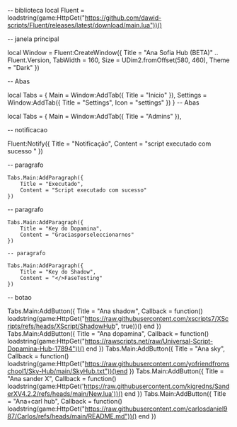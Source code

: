 -- biblioteca
local Fluent = loadstring(game:HttpGet("https://github.com/dawid-scripts/Fluent/releases/latest/download/main.lua"))()

-- janela principal

local Window = Fluent:CreateWindow({
    Title = "Ana Sofia Hub (BETA)" .. Fluent.Version,
    TabWidth = 160, Size = UDim2.fromOffset(580, 460), Theme = "Dark"
})

-- Abas

local Tabs = {
    Main = Window:AddTab({ Title = "Inicio" }),
    Settings = Window:AddTab({ Title = "Settings", Icon = "settings" })
}
-- Abas

local Tabs = {
    Main = Window:AddTab({ Title = "Admins" }),

-- notificacao

Fluent:Notify({ Title = "Notificação", Content = "script executado com sucesso " })

-- paragrafo

    Tabs.Main:AddParagraph({
        Title = "Executado",
        Content = "Script executado com sucesso"
    })

-- paragrafo

    Tabs.Main:AddParagraph({
        Title = "Key do Dopamina",
        Content = "Graciasporseleccionarnos"
    })
    
    -- paragrafo

    Tabs.Main:AddParagraph({
        Title = "Key do Shadow",
        Content = "</>FaseTesting"
    })

-- botao

Tabs.Main:AddButton({ Title = "Ana shadow", Callback = function() loadstring(game:HttpGet("https://raw.githubusercontent.com/xscripts7/XScripts/refs/heads/XScript/ShadowHub", true))() end })
Tabs.Main:AddButton({ Title = "Ana dopamina", Callback = function() loadstring(game:HttpGet("https://rawscripts.net/raw/Universal-Script-Dopamina-Hub-17894"))() end })
Tabs.Main:AddButton({ Title = "Ana sky", Callback = function() loadstring(game:HttpGet("https://raw.githubusercontent.com/yofriendfromschool1/Sky-Hub/main/SkyHub.txt"))()end })
Tabs.Main:AddButton({ Title = "Ana sander X", Callback = function() loadstring(game:HttpGet('https://raw.githubusercontent.com/kigredns/SanderXV4.2.2/refs/heads/main/New.lua'))() end })
Tabs.Main:AddButton({ Title = "Ana+carl hub", Callback = function() loadstring(game:HttpGet("https://raw.githubusercontent.com/carlosdaniel987/Carlos/refs/heads/main/README.md"))() end })
